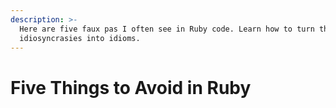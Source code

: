 ```yaml
---
description: >-
  Here are five faux pas I often see in Ruby code. Learn how to turn these
  idiosyncrasies into idioms.
---
```


# Five Things to Avoid in Ruby

